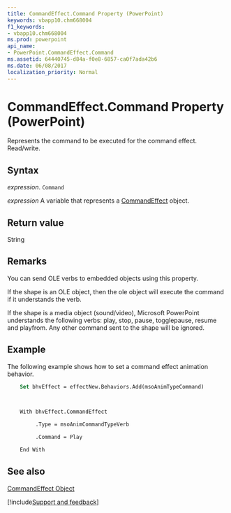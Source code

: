```yaml
---
title: CommandEffect.Command Property (PowerPoint)
keywords: vbapp10.chm668004
f1_keywords:
- vbapp10.chm668004
ms.prod: powerpoint
api_name:
- PowerPoint.CommandEffect.Command
ms.assetid: 64440745-d84a-f0e8-6857-ca0f7ada42b6
ms.date: 06/08/2017
localization_priority: Normal
---
```



# CommandEffect.Command Property (PowerPoint)

Represents the command to be executed for the command effect. Read/write.


## Syntax

 _expression_. `Command`

_expression_ A variable that represents a [CommandEffect](./PowerPoint.CommandEffect.md) object.


## Return value

String


## Remarks

You can send OLE verbs to embedded objects using this property.

If the shape is an OLE object, then the ole object will execute the command if it understands the verb.

If the shape is a media object (sound/video), Microsoft PowerPoint understands the following verbs: play, stop, pause, togglepause, resume and playfrom. Any other command sent to the shape will be ignored.


## Example

The following example shows how to set a command effect animation behavior.


```vb
    Set bhvEffect = effectNew.Behaviors.Add(msoAnimTypeCommand)

 

    With bhvEffect.CommandEffect

         .Type = msoAnimCommandTypeVerb

         .Command = Play

    End With
```


## See also


[CommandEffect Object](PowerPoint.CommandEffect.md)

[!include[Support and feedback](~/includes/feedback-boilerplate.md)]